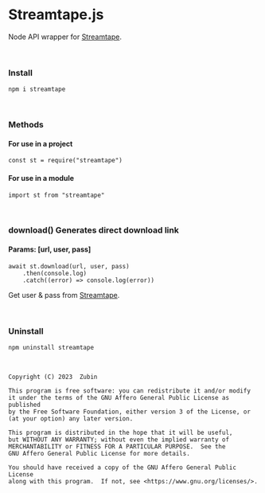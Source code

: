 # Streamtape.js

Node API wrapper for [Streamtape](https://streamtape.com).

<br>

### Install

```
npm i streamtape
```

<br>

### Methods

#### For use in a project

```
const st = require("streamtape")
```

#### For use in a module

```
import st from "streamtape"
```

<br>


### download() Generates direct download link

#### Params: [url, user, pass]

~~~
await st.download(url, user, pass)
    .then(console.log)
    .catch((error) => console.log(error))
~~~

Get user & pass from [Streamtape](https://streamtape.com/accpanel).

<br>

### Uninstall

```
npm uninstall streamtape
```

<br>


    Copyright (C) 2023  Zubin

    This program is free software: you can redistribute it and/or modify
    it under the terms of the GNU Affero General Public License as published
    by the Free Software Foundation, either version 3 of the License, or
    (at your option) any later version.

    This program is distributed in the hope that it will be useful,
    but WITHOUT ANY WARRANTY; without even the implied warranty of
    MERCHANTABILITY or FITNESS FOR A PARTICULAR PURPOSE.  See the
    GNU Affero General Public License for more details.

    You should have received a copy of the GNU Affero General Public License
    along with this program.  If not, see <https://www.gnu.org/licenses/>.

